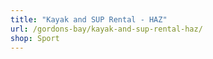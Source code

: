 ```yaml
---
title: "Kayak and SUP Rental - HAZ"
url: /gordons-bay/kayak-and-sup-rental-haz/
shop: Sport
---
```

